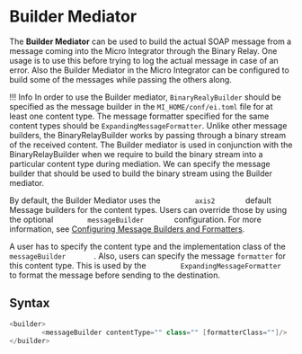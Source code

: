 # Builder Mediator

The **Builder Mediator** can be used to build the actual SOAP message from a message coming into the Micro Integrator through the Binary Relay. One usage is to use this before trying to log the actual message in case of an error. Also the Builder Mediator in the Micro Integrator can be configured to build some of the messages while passing the others along.

!!! Info
    In order to use the Builder mediator, `BinaryRealyBuilder` should be specified as the message builder in the `MI_HOME/conf/ei.toml` file for at least one content type. The message formatter specified for the same content types should be `ExpandingMessageFormatter`. Unlike other message builders, the BinaryRelayBuilder works by passing through a binary stream of the received content. The Builder mediator is used in conjunction with the BinaryRelayBuilder when we require to build the binary stream into a particular content type during mediation. We can specify the message builder that should be used to build the binary stream using the Builder mediator.

By default, the Builder Mediator uses the `         axis2        ` default Message builders for the content types. Users can override those by using the optional `         messageBuilder        ` configuration. For more information, see [Configuring Message Builders and Formatters]({{base_path}}/install-and-setup/setup/mi-setup/message-builders-formatters/message-builders-and-formatters/).

A user has to specify the content type and the implementation class of the `         messageBuilder        `. Also, users can specify the message `formatter` for this content type. This is used by the `         ExpandingMessageFormatter        ` to format the message before sending to the destination.

## Syntax

``` java
<builder>
        <messageBuilder contentType="" class="" [formatterClass=""]/>
</builder>
```

  
  
